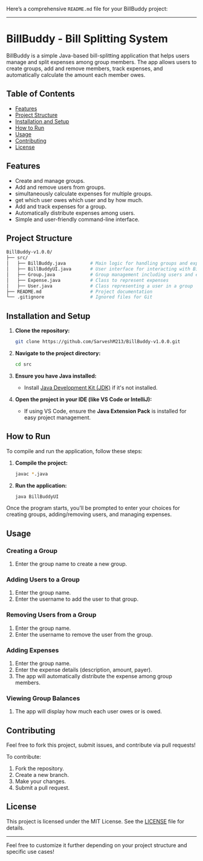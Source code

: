 Here’s a comprehensive `README.md` file for your BillBuddy project:

---

# BillBuddy - Bill Splitting System

BillBuddy is a simple Java-based bill-splitting application that helps users manage and split expenses among group members. The app allows users to create groups, add and remove members, track expenses, and automatically calculate the amount each member owes.

## Table of Contents
- [Features](#features)
- [Project Structure](#project-structure)
- [Installation and Setup](#installation-and-setup)
- [How to Run](#how-to-run)
- [Usage](#usage)
- [Contributing](#contributing)
- [License](#license)

## Features
- Create and manage groups.
- Add and remove users from groups.
- simultaneously calculate expenses for multiple groups.
- get which user owes which user and by how much.
- Add and track expenses for a group.
- Automatically distribute expenses among users.
- Simple and user-friendly command-line interface.

## Project Structure

```bash
BillBuddy-v1.0.0/
├── src/
│   ├── BillBuddy.java         # Main logic for handling groups and expenses
│   ├── BillBuddyUI.java       # User interface for interacting with BillBuddy
│   ├── Group.java             # Group management including users and expenses
│   ├── Expense.java           # Class to represent expenses
│   ├── User.java              # Class representing a user in a group
├── README.md                  # Project documentation
└── .gitignore                 # Ignored files for Git
```

## Installation and Setup

1. **Clone the repository:**
   ```bash
   git clone https://github.com/SarveshM213/BillBuddy-v1.0.0.git
   ```
2. **Navigate to the project directory:**
   ```bash
   cd src
   ```

3. **Ensure you have Java installed:**
   - Install [Java Development Kit (JDK)](https://www.oracle.com/java/technologies/javase-jdk11-downloads.html) if it's not installed.

4. **Open the project in your IDE (like VS Code or IntelliJ):**
   - If using VS Code, ensure the **Java Extension Pack** is installed for easy project management.

## How to Run

To compile and run the application, follow these steps:

1. **Compile the project:**
   ```bash
   javac *.java
   ```

2. **Run the application:**
   ```bash
   java BillBuddyUI
   ```

Once the program starts, you'll be prompted to enter your choices for creating groups, adding/removing users, and managing expenses.

## Usage

### Creating a Group
1. Enter the group name to create a new group.
   
### Adding Users to a Group
1. Enter the group name.
2. Enter the username to add the user to that group.

### Removing Users from a Group
1. Enter the group name.
2. Enter the username to remove the user from the group.

### Adding Expenses
1. Enter the group name.
2. Enter the expense details (description, amount, payer).
3. The app will automatically distribute the expense among group members.

### Viewing Group Balances
1. The app will display how much each user owes or is owed.

## Contributing

Feel free to fork this project, submit issues, and contribute via pull requests!

To contribute:
1. Fork the repository.
2. Create a new branch.
3. Make your changes.
4. Submit a pull request.

## License

This project is licensed under the MIT License. See the [LICENSE](LICENSE) file for details.

---

Feel free to customize it further depending on your project structure and specific use cases!
